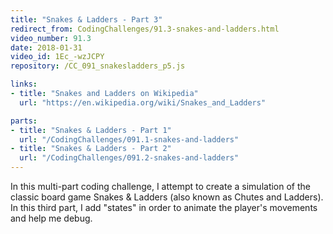 ```yaml
---
title: "Snakes & Ladders - Part 3"
redirect_from: CodingChallenges/91.3-snakes-and-ladders.html
video_number: 91.3
date: 2018-01-31
video_id: 1Ec_-wzJCPY
repository: /CC_091_snakesladders_p5.js

links:
- title: "Snakes and Ladders on Wikipedia"
  url: "https://en.wikipedia.org/wiki/Snakes_and_Ladders"

parts:
- title: "Snakes & Ladders - Part 1"
  url: "/CodingChallenges/091.1-snakes-and-ladders"
- title: "Snakes & Ladders - Part 2"
  url: "/CodingChallenges/091.2-snakes-and-ladders"
---
```


In this multi-part coding challenge, I attempt to create a simulation of the classic board game Snakes & Ladders (also known as Chutes and Ladders). In this third part, I add "states" in order to animate the player's movements and help me debug.
